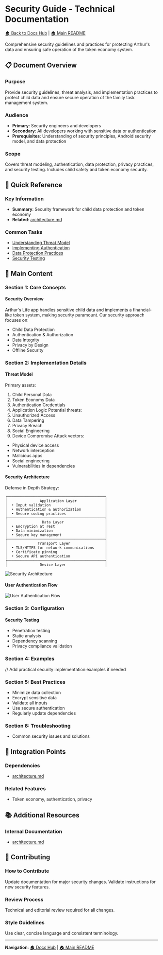 # Security Guide - Technical Documentation

[🏠 Back to Docs Hub](README.md) | [🏠 Main README](../README.md)

Comprehensive security guidelines and practices for protecting Arthur's data and ensuring safe operation of the token economy system.

## 📋 Document Overview

### Purpose
Provide security guidelines, threat analysis, and implementation practices to protect child data and ensure secure operation of the family task management system.

### Audience
- **Primary**: Security engineers and developers
- **Secondary**: All developers working with sensitive data or authentication
- **Prerequisites**: Understanding of security principles, Android security model, and data protection

### Scope
Covers threat modeling, authentication, data protection, privacy practices, and security testing. Includes child safety and token economy security.

## 🎯 Quick Reference

### Key Information
- **Summary**: Security framework for child data protection and token economy
- **Related**: [architecture.md](architecture.md)

### Common Tasks
- [Understanding Threat Model](#threat-model)
- [Implementing Authentication](#security-architecture)
- [Data Protection Practices](#security-overview)
- [Security Testing](#security-testing)

## 📖 Main Content

### Section 1: Core Concepts

#### Security Overview
Arthur's Life app handles sensitive child data and implements a financial-like token system, making security paramount. Our security approach focuses on:
- Child Data Protection
- Authentication & Authorization
- Data Integrity
- Privacy by Design
- Offline Security

### Section 2: Implementation Details

#### Threat Model
Primary assets:
1. Child Personal Data
2. Token Economy Data
3. Authentication Credentials
4. Application Logic
Potential threats:
1. Unauthorized Access
2. Data Tampering
3. Privacy Breach
4. Social Engineering
5. Device Compromise
Attack vectors:
- Physical device access
- Network interception
- Malicious apps
- Social engineering
- Vulnerabilities in dependencies

#### Security Architecture
Defense in Depth Strategy:
```
┌─────────────────────────────────────────────┐
│               Application Layer             │
│  • Input validation                         │
│  • Authentication & authorization           │
│  • Secure coding practices                  │
├─────────────────────────────────────────────┤
│                Data Layer                   │
│  • Encryption at rest                       │
│  • Data minimization                        │
│  • Secure key management                    │
├─────────────────────────────────────────────┤
│              Transport Layer                │
│  • TLS/HTTPS for network communications     │
│  • Certificate pinning                      │
│  • Secure API authentication                │
├─────────────────────────────────────────────┤
│               Device Layer                  │
```

![Security Architecture](diagrams/security-architecture.svg)

#### User Authentication Flow
![User Authentication Flow](diagrams/user-authentication-flow.svg)

### Section 3: Configuration

#### Security Testing
- Penetration testing
- Static analysis
- Dependency scanning
- Privacy compliance validation

### Section 4: Examples
// Add practical security implementation examples if needed

### Section 5: Best Practices
- Minimize data collection
- Encrypt sensitive data
- Validate all inputs
- Use secure authentication
- Regularly update dependencies

### Section 6: Troubleshooting
- Common security issues and solutions

## 🔗 Integration Points

### Dependencies
- [architecture.md](architecture.md)

### Related Features
- Token economy, authentication, privacy

## 📚 Additional Resources

### Internal Documentation
- [architecture.md](architecture.md)

## 📝 Contributing

### How to Contribute
Update documentation for major security changes. Validate instructions for new security features.

### Review Process
Technical and editorial review required for all changes.

### Style Guidelines
Use clear, concise language and consistent terminology.

---

**Navigation**: [🏠 Docs Hub](README.md) | [🏠 Main README](../README.md)
